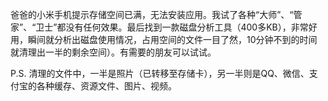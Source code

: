 爸爸的小米手机提示存储空间已满，无法安装应用。我试了各种“大师”、“管家”、“卫士”都没有任何效果。最后找到一款磁盘分析工具（400多KB），非常好用，瞬间就分析出磁盘使用情况，占用空间的文件一目了然，10分钟不到的时间就清理出一半的剩余空间）。有需要的朋友可以试试。

P.S. 清理的文件中，一半是照片（已转移至存储卡），另一半则是QQ、微信、支付宝的各种缓存、资源文件、图片、视频。